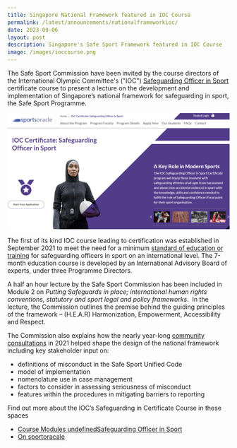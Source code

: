 ```yaml
---
title: Singapore National Framework featured in IOC Course
permalink: /latest/announcements/nationalframeworkioc/
date: 2023-09-06
layout: post
description: Singapore's Safe Sport Framework featured in IOC Course
image: /images/ioccourse.png
---
```


The Safe Sport Commission have been invited by the course directors of the International Olympic Committee's ("IOC") [Safeguarding Officer in Sport](https://olympics.com/ioc/news/ioc-launches-the-international-safeguarding-officer-in-sport-certificate) certificate course to present a lecture on the development and implementation of Singapore’s national framework for safeguarding in sport, the Safe Sport Programme.


![Screengrab of IOC course](/images/Resources%20Images/ioccourse.png)


The first of its kind IOC course leading to certification was established in September 2021 to meet the need for a minimum [standard of education or training](https://www.sportsoracle.com/course/ioc-certificate-safeguarding-officer-in-sport/) for safeguarding officers in sport on an international level. The 7-month education course is developed by an International Advisory Board of experts, under three Programme Directors.


A half an hour lecture by the Safe Sport Commission has been included in Module 2 on _Putting Safeguards in place; international human rights conventions, statutory and sport legal and policy frameworks_.  In the lecture, the Commission outlines the premise behind the guiding principles of the framework – (H.E.A.R) Harmonization, Empowerment, Accessibility and Respect.

The Commission also explains how the nearly year-long [community consultations](https://www.safesport.sg/safe-sport-programme/community-consultations/) in 2021 helped shape the design of the national framework including key stakeholder input on:

* definitions of misconduct in the Safe Sport Unified Code
* model of implementation
* nomenclature use in case management
* factors to consider in assessing seriousness of misconduct
* features within the procedures in mitigating barriers to reporting

Find out more about the IOC’s Safeguarding in Certificate Course in these spaces

* [Course Modules ](https://stillmed.olympics.com/media/Documents/Athletes/Safeguarding/IOC-Safeguarding-Certificate-Information.pdf) 
[undefined](https://olympics.com/ioc/news/ioc-launches-the-international-safeguarding-officer-in-sport-certificate)[Safeguarding Officer in Sport](https://olympics.com/ioc/news/ioc-launches-the-international-safeguarding-officer-in-sport-certificate)
* [On sportoracale](https://www.sportsoracle.com/course/ioc-certificate-safeguarding-officer-in-sport/)